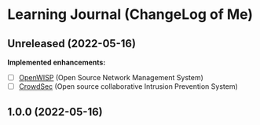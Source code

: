 # Learning Journal (ChangeLog of Me)

## Unreleased (2022-05-16)

**Implemented enhancements:**
- [ ] [OpenWISP](https://openwisp.org/) (Open Source Network Management System)
- [ ] [CrowdSec](https://crowdsec.net/) (Open source collaborative Intrusion Prevention System)

## 1.0.0 (2022-05-16)

<!---
**Implemented enhancements:**
**Fixed bugs:**
**Closed issues:**
**Merged pull requests:**
[Full Changelog](https://github.com/antoninchadima/antoninchadima/odkaz/)
-->
